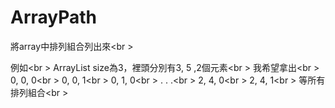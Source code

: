ArrayPath
=========

將array中排列組合列出來<br \>

例如<br \>
ArrayList size為3，裡頭分別有3, 5 ,2個元素<br \>
我希望拿出<br \>
0, 0, 0<br \>
0, 0, 1<br \>
0, 1, 0<br \>
.  .  .<br \>
2, 4, 0<br \>
2, 4, 1<br \>
等所有排列組合<br \>
